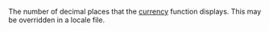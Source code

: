 The number of decimal places that the <a href="#!/api/Ext.util.Format-method-currency" rel="Ext.util.Format-method-currency" class="docClass">currency</a> function displays.
This may be overridden in a locale file.
